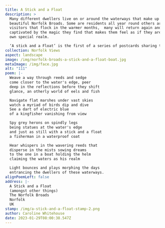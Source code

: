 ```yaml
---
title: A Stick and a Float
description: >
  Many different dwellers live on or around the waterways that make up the
  beautiful Norfolk Broads. Some are residents all year round others are
  visitors that flock in the warmer months,  many will return again and again
  captivated by the magic they find that makes them feel as if they are in their
  own special realm. 

  ‘A stick and a Float’ is the first of a series of postcards sharing the joy that is the Norfolk Broads.
collection: Norfolk Views
aspect: landscape
image: /img/norfolk-broads-a-stick-and-a-float-boat.jpg
metaImage: /img/face.jpg
alt: "111"
poem: |-
  Weave a way through reeds and sedge 
  come closer to the water's edge, peer
  deep in the reflections before they shift
  glance, an otherly world of eels and fish

  Navigate flat marshes under vast skies  
  watch a myriad of birds dip and dive
  See a dart of electric blue
  of a kingfisher vanishing from view

  Spy grey herons on spindly legs
  being statues at the water's edge
  and just as still with a stick and a float
  a fisherman in a waterproof coat

  Hear whispers in the wavering reeds that
  disperse in the mists sowing dreams
  to the one in a boat holding the helm 
  claiming the waters as his realm

  Light bounces and plays morphing the days
  entrancing the dwellers of these waterways.
alignPoemLeft: false
address: |-
  A Stick and a Float
  (amongst other things)
  The Norfolk Broads
  Norfolk 
  UK
stamp: /img/a-stick-and-a-float-stamp-2.png
author: Caroline Whitehouse
date: 2023-01-29T08:00:38.547Z
---
```

